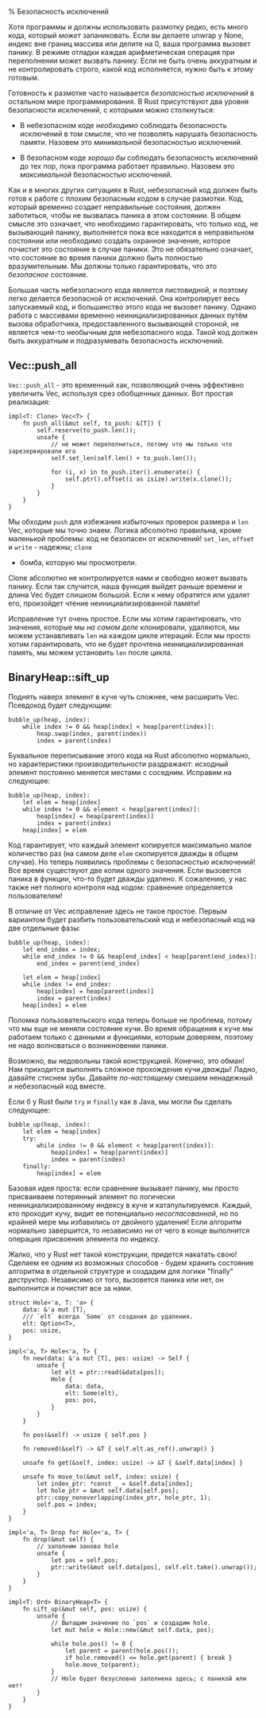 % Безопасность исключений

Хотя программы и должны использовать размотку редко, есть много кода, который
*может* запаниковать. Если вы делаете unwrap у None, индекс вне границ массива
или делите на 0, ваша программа вызовет панику. В режиме отладки каждая
арифметическая операция при переполнении может вызвать панику. Если не быть
очень аккуратным и не контролировать строго, какой код исполняется, нужно
быть к этому готовым.

Готовность к размотке часто называется *безопасностью исключений* в остальном 
мире программирования. В Rust присутствуют два уровня безопасности
исключений, с которыми можно столкнуться:

* В небезопасном коде *необходимо* соблюдать безопасность исключений в том смысле, 
что не позволять нарушать безопасность памяти. Назовем это *минимальной* безопасностью 
исключений.

* В безопасном коде *хорошо бы* соблюдать безопасность исключений до тех пор, пока 
программа работает правильно. Назовем это *максимальной* безопасностью исключений.

Как и в многих других ситуациях в Rust, небезопасный код должен быть готов к 
работе с плохим безопасным кодом в случае размотки. Код, который временно создает 
неправильные состояния, должен заботиться, чтобы не вызвалась паника в этом состоянии. 
В общем смысле это означает, что необходимо гарантировать, что только код, не вызывающий панику, 
выполняется пока все находится в неправильном состоянии или необходимо создать охранное 
значение, которое почистит это состояние в случае паники. Это не обязательно означает, что
состояние во время паники должно быть полностью вразумительным. Мы должны только
гарантировать, что это *безопасное* состояние.

Большая часть небезопасного кода является листовидной, и поэтому легко делается
безопасной от исключений. Она контролирует весь запускаемый код, и большинство
этого кода не вызовет панику. Однако работа с массивами временно неинициализированных 
данных путём вызова обработчика, предоставленного вызывающей стороной, не является 
чем-то необычным для небезопасного кода. Такой код должен быть аккуратным и подразумевать 
безопасность исключений.





## Vec::push_all

`Vec::push_all` - это временный хак, позволяющий очень эффективно увеличить Vec,
используя срез обобщенных данных. Вот простая реализация:

```rust,ignore
impl<T: Clone> Vec<T> {
    fn push_all(&mut self, to_push: &[T]) {
        self.reserve(to_push.len());
        unsafe {
            // не может переполниться, потому что мы только что зарезервировали его
            self.set_len(self.len() + to_push.len());

            for (i, x) in to_push.iter().enumerate() {
                self.ptr().offset(i as isize).write(x.clone());
            }
        }
    }
}
```

Мы обходим `push` для избежания избыточных проверок размера и `len` Vec, которые
мы точно знаем. Логика абсолютно правильна, кроме маленькой проблемы: код не
безопасен от исключений! `set_len`, `offset` и `write` - надежны; `clone`
- бомба, которую мы просмотрели.

Clone абсолютно не контролируется нами и свободно может вызвать панику. Если так
случится, наша функция выйдет раньше времени и длина Vec будет слишком большой.
Если к нему обратятся или удалят его, произойдет чтение неинициализированной 
памяти!

Исправление тут очень простое. Если мы хотим гарантировать, что значения,
которые мы *на самом деле* клонировали, удаляются, мы можем устанавливать `len`
на каждом цикле итераций. Если мы просто хотим гарантировать, что не будет
прочтена неинициализированная память, мы можем установить `len` после цикла.





## BinaryHeap::sift_up

Поднять наверх элемент в куче чуть сложнее, чем расширить Vec. Псевдокод
будет следующим:

```text
bubble_up(heap, index):
    while index != 0 && heap[index] < heap[parent(index)]:
        heap.swap(index, parent(index))
        index = parent(index)

```

Буквальное переписывание этого кода на Rust абсолютно нормально, но
характеристики производительности раздражают: исходный элемент 
постоянно меняется местами с соседним. Исправим на следующее:

```text
bubble_up(heap, index):
    let elem = heap[index]
    while index != 0 && element < heap[parent(index)]:
        heap[index] = heap[parent(index)]
        index = parent(index)
    heap[index] = elem
```

Код гарантирует, что каждый элемент копируется максимально малое количество раз
(на самом деле `elem` скопируется дважды в общем случае). Но теперь появились 
проблемы с безопасностью исключений! Все время существуют две
копии одного значения. Если вызовется паника в функции, что-то будет дважды
удалено. К сожалению, у нас также нет полного контроля над кодом: сравнение
определяется пользователем!

В отличие от Vec исправление здесь не такое простое. Первым вариантом будет
разбить пользовательский код и небезопасный код на две отдельные фазы:

```text
bubble_up(heap, index):
    let end_index = index;
    while end_index != 0 && heap[end_index] < heap[parent(end_index)]:
        end_index = parent(end_index)

    let elem = heap[index]
    while index != end_index:
        heap[index] = heap[parent(index)]
        index = parent(index)
    heap[index] = elem
```

Поломка пользовательского кода теперь больше не проблема, потому что мы еще не
меняли состояние кучи. Во время обращения к куче мы работаем только с
данными и функциями, которым доверяем, поэтому не надо волноваться о 
возникновении паники.

Возможно, вы недовольны такой конструкцией. Конечно, это обман! Нам приходится
выполнять сложное прохождение кучи *дважды*! Ладно, давайте стиснем зубы.
Давайте *по-настоящему* смешаем ненадежный и небезопасный код вместе.

Если б у Rust были `try` и `finally` как в Java, мы могли бы сделать следующее:

```text
bubble_up(heap, index):
    let elem = heap[index]
    try:
        while index != 0 && element < heap[parent(index)]:
            heap[index] = heap[parent(index)]
            index = parent(index)
    finally:
        heap[index] = elem
```

Базовая идея проста: если сравнение вызывает панику, мы просто присваиваем
потерянный элемент по логически неинициализированному индексу в куче и
катапультируемся. Каждый, кто проходит кучу, видит ее потенциально
*несогласованной*, но по крайней мере мы избавились от двойного удаления! Если
алгоритм нормально завершится, то независимо ни от чего в конце выполнится 
операция присвоения элемента по индексу.

Жалко, что у Rust нет такой конструкции, придется накатать свою!
Сделаем ее одним из возможных способов - будем хранить состояние алгоритма 
в отдельной структуре и создадим для логики "finally" деструктор. Независимо от того,
вызовется паника или нет, он выполнится и почистит все за нами.

```rust,ignore
struct Hole<'a, T: 'a> {
    data: &'a mut [T],
    /// `elt` всегда `Some` от создания до удаления.
    elt: Option<T>,
    pos: usize,
}

impl<'a, T> Hole<'a, T> {
    fn new(data: &'a mut [T], pos: usize) -> Self {
        unsafe {
            let elt = ptr::read(&data[pos]);
            Hole {
                data: data,
                elt: Some(elt),
                pos: pos,
            }
        }
    }

    fn pos(&self) -> usize { self.pos }

    fn removed(&self) -> &T { self.elt.as_ref().unwrap() }

    unsafe fn get(&self, index: usize) -> &T { &self.data[index] }

    unsafe fn move_to(&mut self, index: usize) {
        let index_ptr: *const _ = &self.data[index];
        let hole_ptr = &mut self.data[self.pos];
        ptr::copy_nonoverlapping(index_ptr, hole_ptr, 1);
        self.pos = index;
    }
}

impl<'a, T> Drop for Hole<'a, T> {
    fn drop(&mut self) {
        // заполним заново hole 
        unsafe {
            let pos = self.pos;
            ptr::write(&mut self.data[pos], self.elt.take().unwrap());
        }
    }
}

impl<T: Ord> BinaryHeap<T> {
    fn sift_up(&mut self, pos: usize) {
        unsafe {
            // Вытащим значение по `pos` и создадим hole.
            let mut hole = Hole::new(&mut self.data, pos);

            while hole.pos() != 0 {
                let parent = parent(hole.pos());
                if hole.removed() <= hole.get(parent) { break }
                hole.move_to(parent);
            }
            // Hole будет безусловно заполнена здесь; с паникой или нет!
        }
    }
}
```
